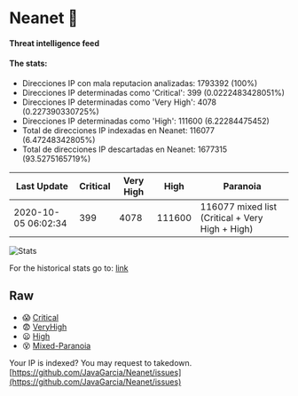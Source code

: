 # Neanet :hocho:
#### Threat intelligence feed
#### The stats:

- Direcciones IP con mala reputacion analizadas: 1793392 (100%)
- Direcciones IP determinadas como 'Critical':  399 (0.0222483428051%)
- Direcciones IP determinadas como 'Very High':  4078 (0.227390330725%)
- Direcciones IP determinadas como 'High':  111600 (6.22284475452)
- Total de direcciones IP indexadas en Neanet:  116077 (6.47248342805%)
- Total de direcciones IP descartadas en Neanet:  1677315 (93.5275165719%)

| Last Update | Critical | Very High | High | Paranoia |
| --- | --- | --- | --- | --- |
| 2020-10-05 06:02:34 | 399 | 4078 | 111600 | 116077 mixed list (Critical + Very High + High)|

![Stats](https://docs.google.com/spreadsheets/d/e/2PACX-1vSnaNMIXVabIpDJjufMlzH7poXnshF3mgd8Is1g9ytUEzVsP5my4Trn8f-xkoLLQ38xpL3HtmUexLo6/pubchart?oid=501124687&format=image)

For the historical stats go to: [link](/stats.csv)
## Raw
- :scream: [Critical](https://raw.githubusercontent.com/JavaGarcia/Neanet/master/blacklists/neanet_critical.txt)
- :fearful: [VeryHigh](https://raw.githubusercontent.com/JavaGarcia/Neanet/master/blacklists/neanet_veryHigh.txtt)
- :frowning: [High](https://raw.githubusercontent.com/JavaGarcia/Neanet/master/blacklists/neanet_high.txt)
- :dizzy_face: [Mixed-Paranoia](https://raw.githubusercontent.com/JavaGarcia/Neanet/master/blacklists/neanet_all.txt)


Your IP is indexed? You may request to takedown. [https://github.com/JavaGarcia/Neanet/issues](https://github.com/JavaGarcia/Neanet/issues)










































































































































































































































































































































































































































































































































































































































































































































































































































































































































































































































































































































































































































































